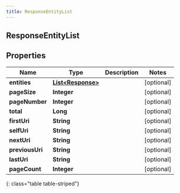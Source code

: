 ```yaml
---
title: ResponseEntityList
---
```


## ResponseEntityList

## Properties

| Name            | Type                                                         | Description | Notes      |
| --------------- | ------------------------------------------------------------ | ----------- | ---------- |
| **entities**    | <!----><!---->[**List&lt;Response&gt;**](Response.md)<!----> |             | [optional] |
| **pageSize**    | <!----><!---->**Integer**<!---->                             |             | [optional] |
| **pageNumber**  | <!----><!---->**Integer**<!---->                             |             | [optional] |
| **total**       | <!----><!---->**Long**<!---->                                |             | [optional] |
| **firstUri**    | <!----><!---->**String**<!---->                              |             | [optional] |
| **selfUri**     | <!----><!---->**String**<!---->                              |             | [optional] |
| **nextUri**     | <!----><!---->**String**<!---->                              |             | [optional] |
| **previousUri** | <!----><!---->**String**<!---->                              |             | [optional] |
| **lastUri**     | <!----><!---->**String**<!---->                              |             | [optional] |
| **pageCount**   | <!----><!---->**Integer**<!---->                             |             | [optional] |

{: class="table table-striped"}

